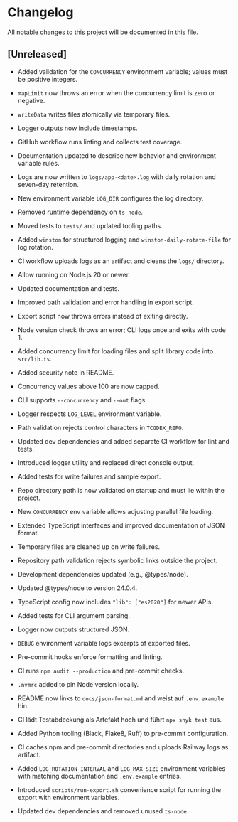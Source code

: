 # Changelog

All notable changes to this project will be documented in this file.

## [Unreleased]

- Added validation for the `CONCURRENCY` environment variable; values must be positive integers.
- `mapLimit` now throws an error when the concurrency limit is zero or negative.
- `writeData` writes files atomically via temporary files.
- Logger outputs now include timestamps.
- GitHub workflow runs linting and collects test coverage.
- Documentation updated to describe new behavior and environment variable rules.
- Logs are now written to `logs/app-<date>.log` with daily rotation and seven-day retention.
- New environment variable `LOG_DIR` configures the log directory.
- Removed runtime dependency on `ts-node`.
- Moved tests to `tests/` and updated tooling paths.
- Added `winston` for structured logging and `winston-daily-rotate-file` for log rotation.
- CI workflow uploads logs as an artifact and cleans the `logs/` directory.

- Allow running on Node.js 20 or newer.
- Updated documentation and tests.
- Improved path validation and error handling in export script.
- Export script now throws errors instead of exiting directly.
- Node version check throws an error; CLI logs once and exits with code 1.
- Added concurrency limit for loading files and split library code into `src/lib.ts`.
- Added security note in README.
- Concurrency values above 100 are now capped.
- CLI supports `--concurrency` and `--out` flags.
- Logger respects `LOG_LEVEL` environment variable.
- Path validation rejects control characters in `TCGDEX_REPO`.
- Updated dev dependencies and added separate CI workflow for lint and tests.
- Introduced logger utility and replaced direct console output.
- Added tests for write failures and sample export.
- Repo directory path is now validated on startup and must lie within the project.
- New `CONCURRENCY` env variable allows adjusting parallel file loading.
- Extended TypeScript interfaces and improved documentation of JSON format.
- Temporary files are cleaned up on write failures.
- Repository path validation rejects symbolic links outside the project.
- Development dependencies updated (e.g., @types/node).
- Updated @types/node to version 24.0.4.
- TypeScript config now includes `"lib": ["es2020"]` for newer APIs.
- Added tests for CLI argument parsing.
- Logger now outputs structured JSON.
- `DEBUG` environment variable logs excerpts of exported files.
- Pre-commit hooks enforce formatting and linting.
- CI runs `npm audit --production` and pre-commit checks.
- `.nvmrc` added to pin Node version locally.
- README now links to `docs/json-format.md` and weist auf `.env.example` hin.
- CI lädt Testabdeckung als Artefakt hoch und führt `npx snyk test` aus.
- Added Python tooling (Black, Flake8, Ruff) to pre-commit configuration.
- CI caches npm and pre-commit directories and uploads Railway logs as artifact.
- Added `LOG_ROTATION_INTERVAL` and `LOG_MAX_SIZE` environment variables with
  matching documentation and `.env.example` entries.
- Introduced `scripts/run-export.sh` convenience script for running the export
  with environment variables.
- Updated dev dependencies and removed unused `ts-node`.
